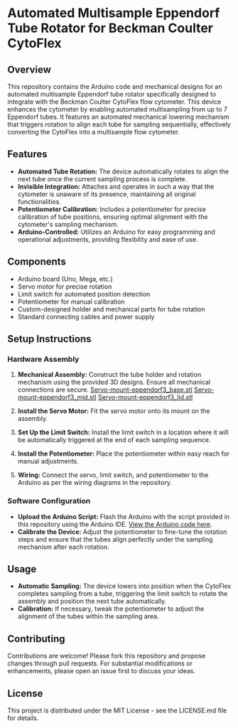 # Automated Multisample Eppendorf Tube Rotator for Beckman Coulter CytoFlex

## Overview
This repository contains the Arduino code and mechanical designs for an automated multisample Eppendorf tube rotator specifically designed to integrate with the Beckman Coulter CytoFlex flow cytometer. This device enhances the cytometer by enabling automated multisampling from up to 7 Eppendorf tubes. It features an automated mechanical lowering mechanism that triggers rotation to align each tube for sampling sequentially, effectively converting the CytoFlex into a multisample flow cytometer.

## Features
- **Automated Tube Rotation:** The device automatically rotates to align the next tube once the current sampling process is complete.
- **Invisible Integration:**  Attaches and operates in such a way that the cytometer is unaware of its presence, maintaining all original functionalities.
- **Potentiometer Calibration:** Includes a potentiometer for precise calibration of tube positions, ensuring optimal alignment with the cytometer's sampling mechanism.
- **Arduino-Controlled:** Utilizes an Arduino for easy programming and operational adjustments, providing flexibility and ease of use.

## Components
- Arduino board (Uno, Mega, etc.)
- Servo motor for precise rotation
- Limit switch for automated position detection
- Potentiometer for manual calibration
- Custom-designed holder and mechanical parts for tube rotation
- Standard connecting cables and power supply

## Setup Instructions

### Hardware Assembly
1. **Mechanical Assembly:** Construct the tube holder and rotation mechanism using the provided 3D designs. Ensure all mechanical connections are secure.
   [Servo-mount-eppendorf3_base.stl](https://github.com/ccg-esb-lab/cytoflex3D/edit/main/Servo-mount-eppendorf3_base.stl)
   [Servo-mount-eppendorf3_mid.stl](https://github.com/ccg-esb-lab/cytoflex3D/edit/main/Servo-mount-eppendorf3_mid.stl)
   [Servo-mount-eppendorf3_lid.stl](https://github.com/ccg-esb-lab/cytoflex3D/edit/main/Servo-mount-eppendorf3_lid.stl)

3. **Install the Servo Motor:** Fit the servo motor onto its mount on the assembly.
4. **Set Up the Limit Switch:** Install the limit switch in a location where it will be automatically triggered at the end of each sampling sequence.
5. **Install the Potentiometer:** Place the potentiometer within easy reach for manual adjustments.
6. **Wiring:** Connect the servo, limit switch, and potentiometer to the Arduino as per the wiring diagrams in the repository.

### Software Configuration
- **Upload the Arduino Script:** Flash the Arduino with the script provided in this repository using the Arduino IDE. [View the Arduino code here]([URL_TO_ARDUINO_CODE](https://github.com/ccg-esb-lab/cytoflex3D/edit/main/sketch_cytoflex3D.ino)).
- **Calibrate the Device:** Adjust the potentiometer to fine-tune the rotation steps and ensure that the tubes align perfectly under the sampling mechanism after each rotation.

## Usage
- **Automatic Sampling:** The device lowers into position when the CytoFlex completes sampling from a tube, triggering the limit switch to rotate the assembly and position the next tube automatically.
- **Calibration:** If necessary, tweak the potentiometer to adjust the alignment of the tubes within the sampling area.

## Contributing
Contributions are welcome! Please fork this repository and propose changes through pull requests. For substantial modifications or enhancements, please open an issue first to discuss your ideas.

## License
This project is distributed under the MIT License - see the LICENSE.md file for details.
